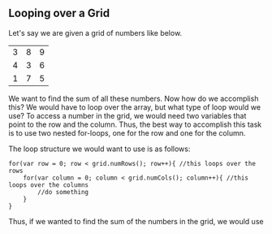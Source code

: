 ## Looping over a Grid

Let's say we are given a grid of numbers like below.

<table>
  <tr>
    <td> 3 </td>
    <td> 8 </td>
    <td> 9 </td>
  </tr>
  <tr>
    <td> 4 </td>
    <td> 3 </td> 
    <td> 6 </td>
  </tr>
  <tr>
    <td> 1 </td>
    <td> 7 </td> 
    <td> 5 </td>
  </tr>
</table>

We want to find the sum of all these numbers. Now how do we accomplish this? We would have to loop over the array, but what type of loop would we use? To access a number in the grid, we would need two variables that point to the row and the column. Thus, the best way to accomplish this task is to use two nested for-loops, one for the row and one for the column.

The loop structure we would want to use is as follows:

```
for(var row = 0; row < grid.numRows(); row++){ //this loops over the rows
    for(var column = 0; column < grid.numCols(); column++){ //this loops over the columns
        //do something
    }
}
```

Thus, if we wanted to find the sum of the numbers in the grid, we would use 
